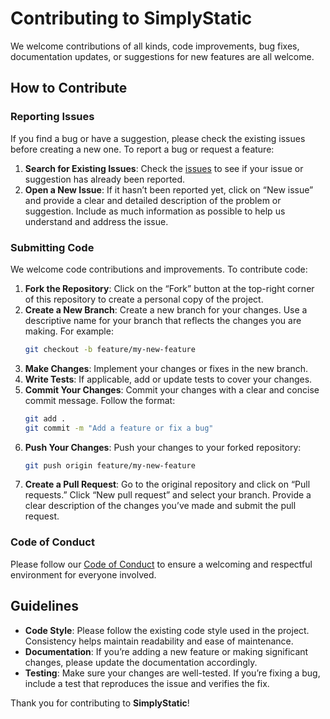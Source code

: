 # Contributing to SimplyStatic

We welcome contributions of all kinds, code improvements, bug fixes, documentation updates, or suggestions for new features are all welcome.

## How to Contribute

### Reporting Issues

If you find a bug or have a suggestion, please check the existing issues before creating a new one. To report a bug or request a feature:

1. **Search for Existing Issues**: Check the [issues](https://github.com/yourusername/SimplyStatic/issues) to see if your issue or suggestion has already been reported.
2. **Open a New Issue**: If it hasn’t been reported yet, click on “New issue” and provide a clear and detailed description of the problem or suggestion. Include as much information as possible to help us understand and address the issue.

### Submitting Code

We welcome code contributions and improvements. To contribute code:

1. **Fork the Repository**: Click on the “Fork” button at the top-right corner of this repository to create a personal copy of the project.
2. **Create a New Branch**: Create a new branch for your changes. Use a descriptive name for your branch that reflects the changes you are making. For example:
    ```sh
    git checkout -b feature/my-new-feature
    ```
3. **Make Changes**: Implement your changes or fixes in the new branch.
4. **Write Tests**: If applicable, add or update tests to cover your changes.
5. **Commit Your Changes**: Commit your changes with a clear and concise commit message. Follow the format:
    ```sh
    git add .
    git commit -m "Add a feature or fix a bug"
    ```
6. **Push Your Changes**: Push your changes to your forked repository:
    ```sh
    git push origin feature/my-new-feature
    ```
7. **Create a Pull Request**: Go to the original repository and click on “Pull requests.” Click “New pull request” and select your branch. Provide a clear description of the changes you’ve made and submit the pull request.

### Code of Conduct

Please follow our [Code of Conduct](CODE_OF_CONDUCT.md) to ensure a welcoming and respectful environment for everyone involved.

## Guidelines

- **Code Style**: Please follow the existing code style used in the project. Consistency helps maintain readability and ease of maintenance.
- **Documentation**: If you’re adding a new feature or making significant changes, please update the documentation accordingly.
- **Testing**: Make sure your changes are well-tested. If you’re fixing a bug, include a test that reproduces the issue and verifies the fix.



Thank you for contributing to **SimplyStatic**!
